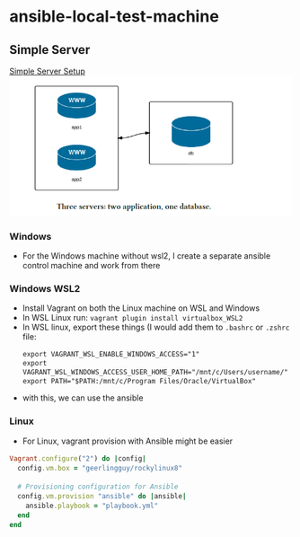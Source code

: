 # ansible-local-test-machine

## Simple Server

[Simple Server Setup](./server/Vagrantfile)
![Simple Server](./server/simple_server.png)

### Windows

- For the Windows machine without wsl2, I create a separate ansible control machine and work from there

### Windows WSL2
- Install Vagrant on both the Linux machine on WSL and Windows
- In WSL Linux run: `vagrant plugin install virtualbox_WSL2`
- In WSL linux, export these things (I would add them to `.bashrc` or `.zshrc` file:
  ```shell
  export VAGRANT_WSL_ENABLE_WINDOWS_ACCESS="1"
  export VAGRANT_WSL_WINDOWS_ACCESS_USER_HOME_PATH="/mnt/c/Users/username/"
  export PATH="$PATH:/mnt/c/Program Files/Oracle/VirtualBox"
  ```
- with this, we can use the ansible

### Linux

- For Linux, vagrant provision with Ansible might be easier

```ruby
Vagrant.configure("2") do |config|
  config.vm.box = "geerlingguy/rockylinux8"

  # Provisioning configuration for Ansible
  config.vm.provision "ansible" do |ansible|
    ansible.playbook = "playbook.yml"
  end
end
```
